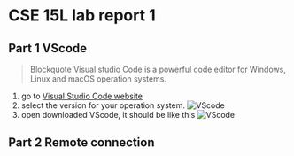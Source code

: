 # CSE 15L lab report 1

## Part 1 VScode
> Blockquote Visual studio Code is a powerful code editor for Windows, Linux and macOS operation systems.
1. go to [Visual Studio Code website](https://code.visualstudio.com/)
2. select the version for your operation system. ![VScode]()
3. open downloaded VScode, it should be like this ![VScode]()

## Part 2 Remote connection
